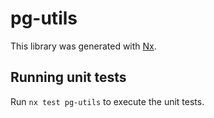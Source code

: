 # pg-utils

This library was generated with [Nx](https://nx.dev).

## Running unit tests

Run `nx test pg-utils` to execute the unit tests.
